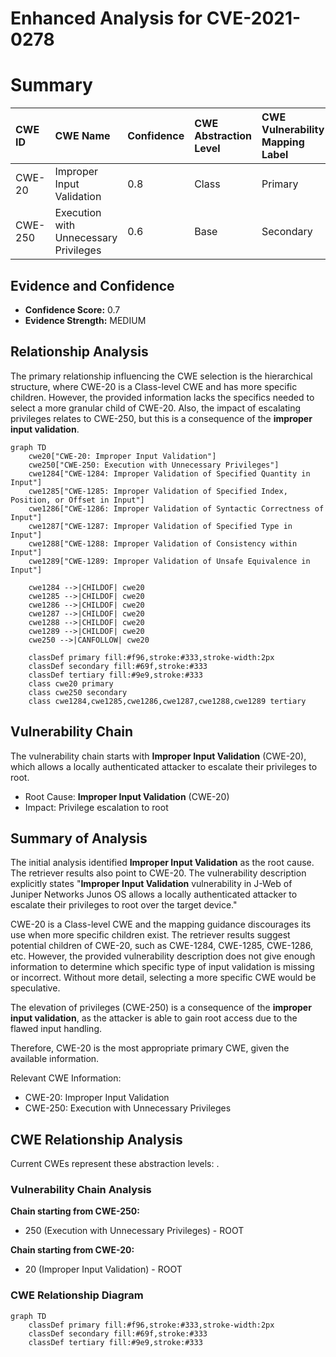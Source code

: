 # Enhanced Analysis for CVE-2021-0278

# Summary
| CWE ID  | CWE Name                                                        | Confidence | CWE Abstraction Level | CWE Vulnerability Mapping Label | CWE-Vulnerability Mapping Notes |
| :-------- | :-------------------------------------------------------------- | :--------- | :---------------------- | :------------------------------ | :------------------------------ |
| CWE-20    | Improper Input Validation                                         | 0.8        | Class                   | Primary                         | Discouraged                     |
| CWE-250   | Execution with Unnecessary Privileges                            | 0.6        | Base                    | Secondary                       | Allowed                         |

## Evidence and Confidence

*   **Confidence Score:** 0.7
*   **Evidence Strength:** MEDIUM

## Relationship Analysis
The primary relationship influencing the CWE selection is the hierarchical structure, where CWE-20 is a Class-level CWE and has more specific children. However, the provided information lacks the specifics needed to select a more granular child of CWE-20. Also, the impact of escalating privileges relates to CWE-250, but this is a consequence of the **improper input validation**.

```mermaid
graph TD
    cwe20["CWE-20: Improper Input Validation"]
    cwe250["CWE-250: Execution with Unnecessary Privileges"]
    cwe1284["CWE-1284: Improper Validation of Specified Quantity in Input"]
    cwe1285["CWE-1285: Improper Validation of Specified Index, Position, or Offset in Input"]
    cwe1286["CWE-1286: Improper Validation of Syntactic Correctness of Input"]
    cwe1287["CWE-1287: Improper Validation of Specified Type in Input"]
    cwe1288["CWE-1288: Improper Validation of Consistency within Input"]
    cwe1289["CWE-1289: Improper Validation of Unsafe Equivalence in Input"]
    
    cwe1284 -->|CHILDOF| cwe20
    cwe1285 -->|CHILDOF| cwe20
    cwe1286 -->|CHILDOF| cwe20
    cwe1287 -->|CHILDOF| cwe20
    cwe1288 -->|CHILDOF| cwe20
    cwe1289 -->|CHILDOF| cwe20
    cwe250 -->|CANFOLLOW| cwe20
    
    classDef primary fill:#f96,stroke:#333,stroke-width:2px
    classDef secondary fill:#69f,stroke:#333
    classDef tertiary fill:#9e9,stroke:#333
    class cwe20 primary
    class cwe250 secondary
    class cwe1284,cwe1285,cwe1286,cwe1287,cwe1288,cwe1289 tertiary
```

## Vulnerability Chain
The vulnerability chain starts with **Improper Input Validation** (CWE-20), which allows a locally authenticated attacker to escalate their privileges to root.
  - Root Cause: **Improper Input Validation** (CWE-20)
  - Impact: Privilege escalation to root

## Summary of Analysis
The initial analysis identified **Improper Input Validation** as the root cause. The retriever results also point to CWE-20. The vulnerability description explicitly states "**Improper Input Validation** vulnerability in J-Web of Juniper Networks Junos OS allows a locally authenticated attacker to escalate their privileges to root over the target device."

CWE-20 is a Class-level CWE and the mapping guidance discourages its use when more specific children exist. The retriever results suggest potential children of CWE-20, such as CWE-1284, CWE-1285, CWE-1286, etc. However, the provided vulnerability description does not give enough information to determine which specific type of input validation is missing or incorrect. Without more detail, selecting a more specific CWE would be speculative.

The elevation of privileges (CWE-250) is a consequence of the **improper input validation**, as the attacker is able to gain root access due to the flawed input handling.

Therefore, CWE-20 is the most appropriate primary CWE, given the available information.

Relevant CWE Information:
*   CWE-20: Improper Input Validation
*   CWE-250: Execution with Unnecessary Privileges


## CWE Relationship Analysis

Current CWEs represent these abstraction levels: .


### Vulnerability Chain Analysis

**Chain starting from CWE-250:**
- 250 (Execution with Unnecessary Privileges) - ROOT


**Chain starting from CWE-20:**
- 20 (Improper Input Validation) - ROOT



### CWE Relationship Diagram

```mermaid
graph TD
    classDef primary fill:#f96,stroke:#333,stroke-width:2px
    classDef secondary fill:#69f,stroke:#333
    classDef tertiary fill:#9e9,stroke:#333
```